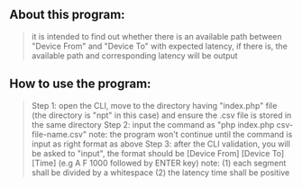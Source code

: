 ## About this program:
> it is intended to find out whether there is an available path between "Device From" and "Device To" with expected latency, if there is, the available path and corresponding latency will be output
## How to use the program:
> Step 1:
open the CLI, move to the directory having "index.php" file (the directory is "npt" in this case) and ensure the .csv file is stored in the same directory
> Step 2:
input the command as "php index.php csv-file-name.csv"
note: the program won't continue until the command is input as right format as above
> Step 3:
after the CLI validation, you will be asked to "input", the format should be [Device From] [Device To] [Time] (e.g A F 1000 followed by ENTER key)
note: 
(1) each segment shall be divided by a whitespace
(2) the latency time shall be positive
